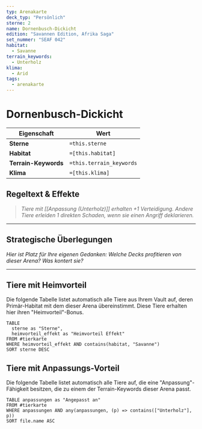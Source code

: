 ```yaml
---
typ: Arenakarte
deck_typ: "Persönlich"
sterne: 2
name: Dornenbusch-Dickicht
edition: "Savannen Edition, Afrika Saga"
set_nummer: "SEAF 042"
habitat:
  - Savanne
terrain_keywords:
  - Unterholz
klima:
  - Arid
tags:
  - arenakarte
---
```


# Dornenbusch-Dickicht

| Eigenschaft | Wert |
|---|---|
| **Sterne** | `=this.sterne` |
| **Habitat** | `=[this.habitat]` |
| **Terrain-Keywords** | `=this.terrain_keywords` |
| **Klima** | `=[this.klima]` |

## Regeltext & Effekte

> *Tiere mit [[Anpassung (Unterholz)]] erhalten +1 Verteidigung. Andere Tiere erleiden 1 direkten Schaden, wenn sie einen Angriff deklarieren.*

---
## Strategische Überlegungen

*Hier ist Platz für Ihre eigenen Gedanken: Welche Decks profitieren von dieser Arena? Was kontert sie?*

---
## Tiere mit Heimvorteil

Die folgende Tabelle listet automatisch alle Tiere aus Ihrem Vault auf, deren Primär-Habitat mit dem dieser Arena übereinstimmt. Diese Tiere erhalten hier ihren "Heimvorteil"-Bonus.

```dataview
TABLE
  sterne as "Sterne",
  heimvorteil_effekt as "Heimvorteil Effekt"
FROM #tierkarte
WHERE heimvorteil_effekt AND contains(habitat, "Savanne")
SORT sterne DESC
```

## Tiere mit Anpassungs-Vorteil

Die folgende Tabelle listet automatisch alle Tiere auf, die eine "Anpassung"-Fähigkeit besitzen, die zu einem der Terrain-Keywords dieser Arena passt.

``` dataview
TABLE anpassungen as "Angepasst an"
FROM #tierkarte
WHERE anpassungen AND any(anpassungen, (p) => contains(["Unterholz"], p))
SORT file.name ASC
